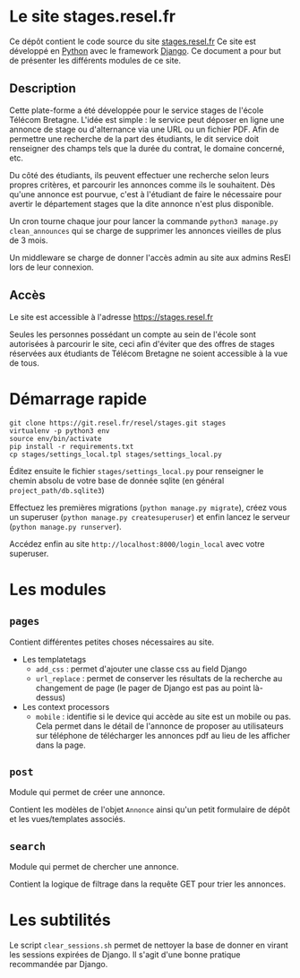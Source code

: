 # Le site stages.resel.fr

Ce dépôt contient le code source du site [stages.resel.fr](https://stages.resel.fr)
Ce site est développé en [Python](https://python.org/) avec le framework [Django](https://www.djangoproject.com/).
Ce document a pour but de présenter les différents modules de ce site.

## Description

Cette plate-forme a été développée pour le service stages de l'école Télécom Bretagne.
L'idée est simple : le service peut déposer en ligne une annonce de stage ou d'alternance via une URL ou un fichier PDF.
Afin de permettre une recherche de la part des étudiants, le dit service doit renseigner des champs tels
que la durée du contrat, le domaine concerné, etc.

Du côté des étudiants, ils peuvent effectuer une recherche selon leurs propres critères, et parcourir les
annonces comme ils le souhaitent. Dès qu'une annonce est pourvue, c'est à l'étudiant de faire le nécessaire
pour avertir le département stages que la dite annonce n'est plus disponible.

Un cron tourne chaque jour pour lancer la commande `python3 manage.py clean_announces` qui se charge de supprimer les annonces vieilles de plus de 3 mois.

Un middleware se charge de donner l'accès admin au site aux admins ResEl lors de leur connexion.

## Accès
Le site est accessible à l'adresse https://stages.resel.fr

Seules les personnes possédant un compte au sein de l'école sont autorisées à parcourir le site,
ceci afin d'éviter que des offres de stages réservées aux étudiants de Télécom Bretagne ne soient
accessible à la vue de tous.

# Démarrage rapide

```
git clone https://git.resel.fr/resel/stages.git stages
virtualenv -p python3 env
source env/bin/activate
pip install -r requirements.txt
cp stages/settings_local.tpl stages/settings_local.py
```

Éditez ensuite le fichier `stages/settings_local.py` pour renseigner le chemin absolu de votre base de donnée sqlite (en général `project_path/db.sqlite3`)

Effectuez les premières migrations (`python manage.py migrate`), créez vous un superuser (`python manage.py createsuperuser`) et enfin lancez le serveur (`python manage.py runserver`).

Accédez enfin au site `http://localhost:8000/login_local` avec votre superuser.

# Les modules

## `pages`

Contient différentes petites choses nécessaires au site.

- Les templatetags
  - `add_css` : permet d'ajouter une classe css au field Django
  - `url_replace` : permet de conserver les résultats de la recherche au changement de page (le pager de Django est pas au point là-dessus)
- Les context processors
  - `mobile` : identifie si le device qui accède au site est un mobile ou pas. Cela permet dans le détail de l'annonce de proposer au utilisateurs sur téléphone de télécharger les annonces pdf au lieu de les afficher dans la page.

## `post`

Module qui permet de créer une annonce.

Contient les modèles de l'objet `Annonce` ainsi qu'un petit formulaire de dépôt et les vues/templates associés.

## `search`

Module qui permet de chercher une annonce.

Contient la logique de filtrage dans la requête GET pour trier les annonces.

# Les subtilités

Le script `clear_sessions.sh` permet de nettoyer la base de donner en virant les sessions expirées de Django. Il s'agit d'une bonne pratique recommandée par Django.